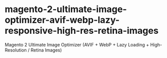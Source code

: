 # magento-2-ultimate-image-optimizer-avif-webp-lazy-responsive-high-res-retina-images
Magento 2 Ultimate Image Optimizer (AVIF + WebP + Lazy Loading + High-Resolution / Retina Images)
